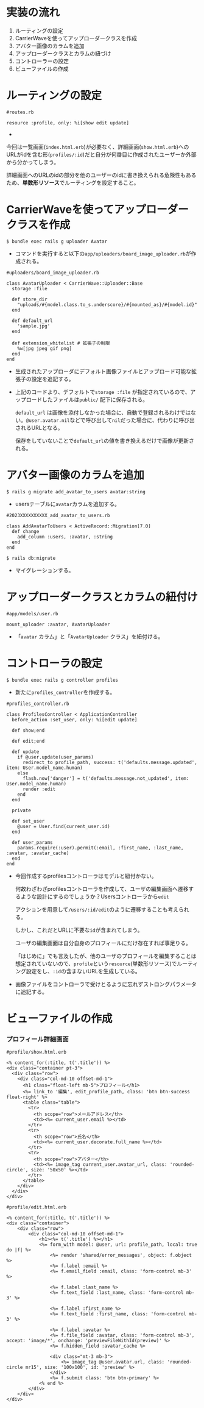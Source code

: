 # 実装の流れ

1. ルーティングの設定
2. CarrierWaveを使ってアップローダークラスを作成
3. アバター画像のカラムを追加
4. アップローダークラスとカラムの紐づけ
5. コントローラーの設定
6. ビューファイルの作成

# ルーティングの設定

```
#routes.rb

resource :profile, only: %i[show edit update]
```

- 

今回は一覧画面(`index.html.erb`)が必要なく、詳細画面(`show.html.erb`)へのURLがidを含む形(`profiles/:id`)だと自分が何番目に作成されたユーザーか外部から分かってしまう。

詳細画面へのURLのidの部分を他のユーザーのidに書き換えられる危険性もあるため、**単数形リソース**でルーティングを設定すること。

# ****CarrierWaveを使ってアップローダークラスを作成****

```
$ bundle exec rails g uploader Avatar
```

- コマンドを実行すると以下の`app/uploaders/board_image_uploader.rb`が作成される。

```
#uploaders/board_image_uploader.rb

class AvatarUploader < CarrierWave::Uploader::Base
  storage :file

  def store_dir
    "uploads/#{model.class.to_s.underscore}/#{mounted_as}/#{model.id}"
  end

  def default_url
    'sample.jpg'
  end

  def extension_whitelist # 拡張子の制限
    %w[jpg jpeg gif png]
  end
end
```

- 生成されたアップローダにデフォルト画像ファイルとアップロード可能な拡張子の設定を追記する。
- 上記のコードより、デフォルトで`storage :file` が指定されているので、アップロードしたファイルは`public/` 配下に保存される。
    
    `default_url` は画像を添付しなかった場合に、自動で登録されるわけではない。`@user.avatar.nil`などで呼び出して`nil`だった場合に、代わりに呼び出されるURLとなる。
    
    保存をしていないことで`default_url`の値を書き換えるだけで画像が更新される。
    

# ****アバター画像のカラムを追加****

```
$ rails g migrate add_avatar_to_users avatar:string
```

- usersテーブルに`avatar`カラムを追加する。

```
#2023XXXXXXXXXX_add_avatar_to_users.rb

class AddAvatarToUsers < ActiveRecord::Migration[7.0]
  def change
    add_column :users, :avatar, :string
  end
end
```

```
$ rails db:migrate
```

- マイグレーションする。

# ****アップローダークラスとカラムの紐付け****

```
#app/models/user.rb

mount_uploader :avatar, AvatarUploader
```

- 「`avatar` カラム」と「`AvatarUploader` クラス」を紐付ける。

# ****コントローラの設定****

```
$ bundle exec rails g controller profiles
```

- 新たに`profiles_controller`を作成する。

```
#profiles_controller.rb

class ProfilesController < ApplicationController
  before_action :set_user, only: %i[edit update]

  def show;end

  def edit;end

  def update
    if @user.update(user_params)
      redirect_to profile_path, success: t('defaults.message.updated', item: User.model_name.human)
    else
      flash.now['danger'] = t('defaults.message.not_updated', item: User.model_name.human)
      render :edit
    end
  end

  private

  def set_user
    @user = User.find(current_user.id)
  end

  def user_params
    params.require(:user).permit(:email, :first_name, :last_name, :avatar, :avatar_cache)
  end
end
```

- 今回作成するprofilesコントローラはモデルと紐付かない。
    
    何故わざわざprofilesコントローラを作成して、ユーザの編集画面へ遷移するような設計にするのでしょうか？Usersコントローラから`edit`
    
    アクションを用意して`/users/:id/edit`のように遷移することも考えられる。
    
    しかし、これだとURLに不要な`id`が含まれてしまう。
    
    ユーザの編集画面は自分自身のプロフィールにだけ存在すれば事足りる。
    
    「はじめに」でも言及したが、他のユーザのプロフィールを編集することは想定されていないので、`profile`という`resource`(単数形リソース)でルーティング設定をし、`:id`の含まないURLを生成している。
    
- 画像ファイルをコントローラで受けとるように忘れずストロングパラメータに追記する。

# ****ビューファイルの作成****

### ****プロフィール詳細画面****

```
#profile/show.html.erb

<% content_for(:title, t('.title')) %>
<div class="container pt-3">
  <div class="row">
    <div class="col-md-10 offset-md-1">
      <h1 class="float-left mb-5">プロフィール</h1>
      <%= link_to '編集', edit_profile_path, class: 'btn btn-success float-right' %>
      <table class="table">
        <tr>
          <th scope="row">メールアドレス</th>
          <td><%= current_user.email %></td>
        </tr>
        <tr>
          <th scope="row">氏名</th>
          <td><%= current_user.decorate.full_name %></td>
        </tr>
        <tr>
          <th scope="row">アバター</th>
          <td><%= image_tag current_user.avatar_url, class: 'rounded-circle', size: '50x50' %></td>
        </tr>
      </table>
    </div>
  </div>
</div>
```

```
#profile/edit.html.erb

<% content_for(:title, t('.title')) %>
<div class="container">
    <div class="row">
        <div class="col-md-10 offset-md-1">
            <h1><%= t('.title') %></h1>
            <%= form_with model: @user, url: profile_path, local: true do |f| %>
                <%= render 'shared/error_messages', object: f.object %>
                <%= f.label :email %>
                <%= f.email_field :email, class: 'form-control mb-3' %>

                <%= f.label :last_name %>
                <%= f.text_field :last_name, class: 'form-control mb-3' %>

                <%= f.label :first_name %>
                <%= f.text_field :first_name, class: 'form-control mb-3' %>

                <%= f.label :avatar %>
                <%= f.file_field :avatar, class: 'form-control mb-3', accept: 'image/*', onchange: 'previewFileWithId(preview)' %>
                <%= f.hidden_field :avatar_cache %>

                <div class="mt-3 mb-3">
                    <%= image_tag @user.avatar.url, class: 'rounded-circle mr15', size: '100x100', id: 'preview' %>
                </div>
                <%= f.submit class: 'btn btn-primary' %>
            <% end %>
        </div>
    </div>
</div>
```

